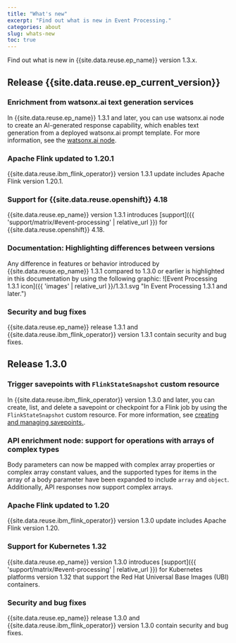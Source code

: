 ```yaml
---
title: "What's new"
excerpt: "Find out what is new in Event Processing."
categories: about
slug: whats-new
toc: true
---
```


Find out what is new in {{site.data.reuse.ep_name}} version 1.3.x.

## Release {{site.data.reuse.ep_current_version}}

### Enrichment from watsonx.ai text generation services

In {{site.data.reuse.ep_name}} 1.3.1 and later, you can use watsonx.ai node to create an AI-generated response capability, which enables text generation from a deployed watsonx.ai prompt template. For more information, see the [watsonx.ai node](../../nodes/enrichmentnode#watsonx-node).

### Apache Flink updated to 1.20.1

{{site.data.reuse.ibm_flink_operator}} version 1.3.1 update includes Apache Flink version 1.20.1.


### Support for {{site.data.reuse.openshift}} 4.18

{{site.data.reuse.ep_name}} version 1.3.1 introduces [support]({{ 'support/matrix/#event-processing' | relative_url }}) for {{site.data.reuse.openshift}} 4.18.

### Documentation: Highlighting differences between versions

Any difference in features or behavior introduced by {{site.data.reuse.ep_name}} 1.3.1 compared to 1.3.0 or earlier is highlighted in this documentation by using the following graphic: ![Event Processing 1.3.1 icon]({{ 'images' | relative_url }}/1.3.1.svg "In Event Processing 1.3.1 and later.")

### Security and bug fixes

{{site.data.reuse.ep_name}} release 1.3.1 and {{site.data.reuse.ibm_flink_operator}} version 1.3.1 contain security and bug fixes.


## Release 1.3.0

### Trigger savepoints with `FlinkStateSnapshot` custom resource

In {{site.data.reuse.ibm_flink_operator}} version 1.3.0 and later, you can create, list, and delete a savepoint or checkpoint for a Flink job by using the `FlinkStateSnapshot` custom resource. For more information, see [creating and managing savepoints.](../../installing/backup-restore/#backing-up).

### API enrichment node: support for operations with arrays of complex types

Body parameters can now be mapped with complex array properties or complex array constant values, and the supported types for items in the array of a body parameter have been expanded to include `array` and `object`. Additionally, API responses now support complex arrays.

### Apache Flink updated to 1.20

{{site.data.reuse.ibm_flink_operator}} version 1.3.0 update includes Apache Flink version 1.20.

### Support for Kubernetes 1.32

{{site.data.reuse.ep_name}} version 1.3.0 introduces [support]({{ 'support/matrix/#event-processing' | relative_url }}) for Kubernetes platforms version 1.32 that support the Red Hat Universal Base Images (UBI) containers.

### Security and bug fixes

{{site.data.reuse.ep_name}} release 1.3.0 and {{site.data.reuse.ibm_flink_operator}} version 1.3.0 contain security and bug fixes.

